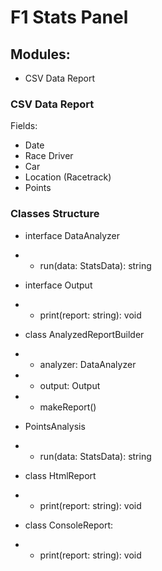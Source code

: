 # F1 Stats Panel

## Modules:

- CSV Data Report


### CSV Data Report

Fields:

- Date
- Race Driver
- Car
- Location (Racetrack)
- Points

### Classes Structure

- interface DataAnalyzer
- - run(data: StatsData): string

- interface Output
- - print(report: string): void

- class AnalyzedReportBuilder
- - analyzer: DataAnalyzer
- - output: Output
- - makeReport()

- PointsAnalysis
- - run(data: StatsData): string

- class HtmlReport
- - print(report: string): void

- class ConsoleReport:
- - print(report: string): void


